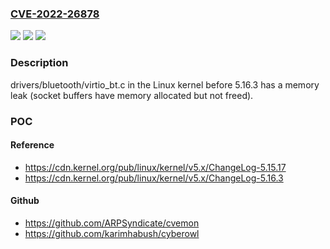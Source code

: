 ### [CVE-2022-26878](https://cve.mitre.org/cgi-bin/cvename.cgi?name=CVE-2022-26878)
![](https://img.shields.io/static/v1?label=Product&message=n%2Fa&color=blue)
![](https://img.shields.io/static/v1?label=Version&message=n%2Fa&color=blue)
![](https://img.shields.io/static/v1?label=Vulnerability&message=n%2Fa&color=brighgreen)

### Description

drivers/bluetooth/virtio_bt.c in the Linux kernel before 5.16.3 has a memory leak (socket buffers have memory allocated but not freed).

### POC

#### Reference
- https://cdn.kernel.org/pub/linux/kernel/v5.x/ChangeLog-5.15.17
- https://cdn.kernel.org/pub/linux/kernel/v5.x/ChangeLog-5.16.3

#### Github
- https://github.com/ARPSyndicate/cvemon
- https://github.com/karimhabush/cyberowl

